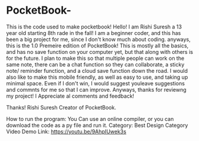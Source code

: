 # PocketBook-
This is the code used to make pocketbook!
 Hello! I am Rishi Suresh a 13 year old starting 8th rade in the fall! I am a beginner coder, and this has been a big project for me, since I don't know much about coding. anyways, this is the 1.0 Premeire edition of PocketBook! This is mostly all the basics, and has no save function on your computer yet, but that along with others is for the future. I plan to make this so that multiple people can work on the same note, there can be a chat function so they can collaborate, a sticky note/ reminder function, and a cloud save function down the road. I would also like to make this mobile friendly, as well as easy to use, and taking up minimal space. Even if I don't win, I would suggest youleave suggestions and commnts for me so that I can improve. Anyways, thanks for reviewng my project! I Appreciate al comments and feedback!

 Thanks!
 Rishi Suresh
 Creator of PocketBook.
 
How to run the program: You Can use an online compiler, or you can download the code as a py file and run it.
Category: Best Design Category
Video Demo Link: https://youtu.be/9AhpIUwek3s
